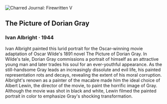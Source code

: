 <div class="artwork-of-the-day">
  <div class="container">
    <div class="img-wrapper">
      <img
        src="https://uploads7.wikiart.org/images/ivan-albright/the-picture-of-dorian-gray-1944.jpg!Large.jpg"
        alt="Charred Journal: Firewritten V" />
    </div>
    <div class="artwork-detail">
      <div class="artwork-origin"> 
        <h2 class="artwork-name">The Picture of Dorian Gray</h2>
        <h3 class="artist">
          Ivan Albright
                    ·  1944
        </h3>
      </div>
      <p class="description">
        <span class="artwork-description-text ng-binding" ng-bind-html="viewModel.ArtworkOfTheDay.Description | unsafe">Ivan Albright painted this lurid portrait for the Oscar-winning movie adaptation of Oscar Wilde's 1891 novel The Picture of Dorian Gray. In Wilde's tale, Dorian Gray commissions a portrait of himself as an attractive young man and later trades his soul for an ever-youthful appearance. As the still-handsome Gray leads an increasingly dissolute and evil life, his painted representation rots and decays, revealing the extent of his moral corruption. Albright's renown as a painter of the macabre made him the ideal choice of Albert Lewin, the director of the movie, to paint the horrific image of Gray. Although the movie was shot in black and white, Lewin filmed the painted portrait in color to emphasize Gray's shocking transformation.</span>
                        <div class="text-shadow-container" ng-show="showShadow" style=""></div>
      </p>
    </div>
  </div>

</div>

